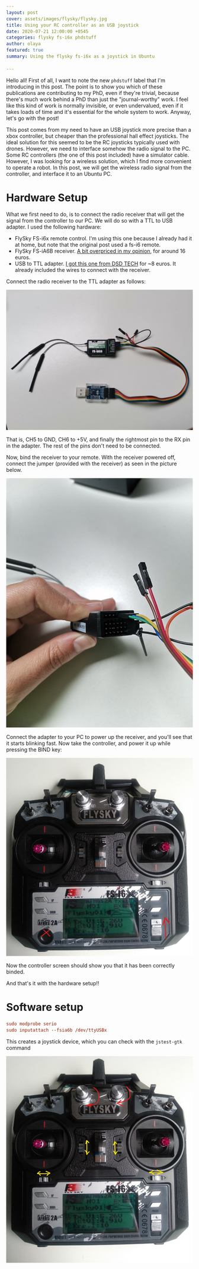 ```yaml
---
layout: post
cover: assets/images/flysky/flysky.jpg
title: Using your RC controller as an USB joystick
date: 2020-07-21 12:00:00 +0545
categories: flysky fs-i6x phdstuff
author: olaya
featured: true
summary: Using the flysky fs-i6x as a joystick in Ubuntu

---
```

Hello all! First of all, I want to note the new `phdstuff` label that I'm introducing in this post. The point
is to show you which of these publications are contributing to my PhD, even if they're trivial, because there's much
work behind a PhD than just the "journal-worthy" work. I feel like this kind of work is normally invisible,
or even undervalued, even if it takes loads of time and it's essential for the whole system to work.
Anyway, let's go with the post!

This post comes from my need to have an USB joystick more precise than a xbox controller, but cheaper than the professional hall effect joysticks.
The ideal solution for this seemed to be the RC joysticks typically used with drones. However, we need to interface somehow the radio signal to the PC.
Some RC controllers (the one of this post included) have a simulator cable. However, I was looking for a wireless solution, which I find more convenient to operate a robot.
In this post, we will get the wireless radio signal from the controller, and interface it to an Ubuntu PC.

# Hardware Setup
What we first need to do, is to connect the radio receiver that will get the signal from the controller to our PC.
We will do so with a TTL to USB adapter.
I used the following hardware:

- FlySky FS-i6x remote control. I'm using this one because I already had it at home, but note that the original post used a fs-i6 remote.
- FlySky FS-iA6B receiver. [A bit overpriced in my opinion](https://www.amazon.es/Tamlltide-FS-iA6B-Transmisor-FS-GT2E-compatible/dp/B078WKR48Y/ref=sr_1_3?__mk_es_ES=%C3%85M%C3%85%C5%BD%C3%95%C3%91&dchild=1&keywords=fs+ia6b&qid=1595337062&sr=8-3), for around 16 euros.
- USB to TTL adapter. [I got this one from DSD TECH](https://www.amazon.es/DSD-TECH-convertidor-Compatible-Windows/dp/B072K3Z3TL/ref=sr_1_5?__mk_es_ES=%C3%85M%C3%85%C5%BD%C3%95%C3%91&dchild=1&keywords=dsd+tech&qid=1595336578&sr=8-5) for ~8 euros. It already included the wires to connect with the receiver.

Connect the radio receiver to the TTL adapter as follows:

![](https://raw.githubusercontent.com/olayasturias/olayasturias.github.io/master/assets/images/flysky/connections.jpg)

That is, CH5 to GND, CH6 to +5V, and finally the rightmost pin to the RX pin in the adapter. The rest of the pins don't need to be connected.

Now, bind the receiver to your remote. With the receiver powered off, connect the jumper (provided with the receiver) as seen in the picture below.

![](https://raw.githubusercontent.com/olayasturias/olayasturias.github.io/master/assets/images/flysky/bindreceiver.jpg)

Connect the adapter to your PC to power up the receiver, and you'll see that it starts blinking fast. Now take the controller, and power it up while
pressing the BIND key:

![](https://raw.githubusercontent.com/olayasturias/olayasturias.github.io/master/assets/images/flysky/bind.jpg)

Now the controller screen should show you that it has been correctly binded.

And that's it with the hardware setup!!

# Software setup

```ini
sudo modprobe serio
sudo inputattach --fsia6b /dev/ttyUSBx
```
This creates a joystick device, which you can check with the `jstest-gtk` command



![](https://raw.githubusercontent.com/olayasturias/olayasturias.github.io/master/assets/images/flysky/axis.jpg)
